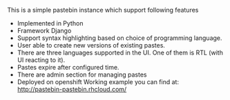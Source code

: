 This is a simple pastebin instance which support following features
  * Implemented in Python
  * Framework Django
  * Support syntax highlighting based on choice of programming language.
  * User able to create new versions of existing pastes.
  * There are three languages supported in the UI. One of them is RTL (with UI reacting to it). 
  * Pastes expire after configured time.
  * There are admin section for managing pastes
  * Deployed on openshift
Working example you can find at: http://pastebin-pastebin.rhcloud.com/